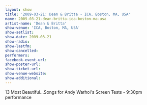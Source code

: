 ```yaml
---
layout: show
title: '2009-03-21: Dean & Britta - ICA, Boston, MA, USA'
name: 2009-03-21-dean-britta-ica-boston-ma-usa
artist-name: 'Dean & Britta'
show-venue: 'ICA, Boston, MA, USA'
show-setlist: 
show-date: 2009-03-21
show-radio: 
show-lastfm: 
show-cancelled: 
performers: 
facebook-event-url: 
show-poster-url: 
show-ticket-url: 
show-venue-website: 
show-additional: 
---
```


13 Most Beautiful...Songs for Andy Warhol\'s Screen Tests - 9:30pm performance